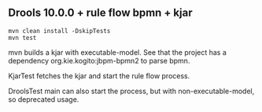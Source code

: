 ## Drools 10.0.0 + rule flow bpmn + kjar

```shell
mvn clean install -DskipTests
mvn test
```

mvn builds a kjar with executable-model. See that the project has a dependency org.kie.kogito:jbpm-bpmn2 to parse bpmn.

KjarTest fetches the kjar and start the rule flow process.

DroolsTest main can also start the process, but with non-executable-model, so deprecated usage.